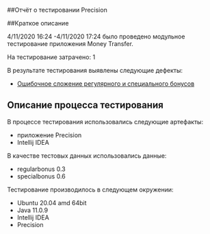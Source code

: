 ##Отчёт о тестировании Precision

##Краткое описание

4/11/2020 16:24 -4/11/2020 17:24 было проведено модульное тестирование приложения Money Transfer.

На тестирование затрачено: 1

В результате тестирования выявлены следующие дефекты:
* [Ошибочное сложение регулярного и специального бонусов](https://github.com/dekotamin/precision/issues/1)

## Описание процесса тестирования

В процессе тестирования использовались следующие артефакты:
* приложение Precision
* Intellij IDEA

В качестве тестовых данных использовались данные:
* regularbonus 0.3
* specialbonus 0.6

Тестирование производилось в следующем окружении:
* Ubuntu 20.04 amd 64bit
* Java 11.0.9
* Intellij IDEA
* Precision 
